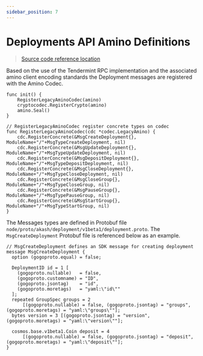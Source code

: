```yaml
---
sidebar_position: 7
---
```


# Deployments API Amino Definitions

> [Source code reference location](https://github.com/akash-network/node/blob/9c376e978213fba72e1023b829d780f1f4ce64e5/x/deployment/types/v1beta2/codec.go)

Based on the use of the Tendermint RPC implementation and the associated amino client encoding standards the Deployment messages are registered with the Amino Codec.

```
func init() {
	RegisterLegacyAminoCodec(amino)
	cryptocodec.RegisterCrypto(amino)
	amino.Seal()
}

// RegisterLegacyAminoCodec register concrete types on codec
func RegisterLegacyAminoCodec(cdc *codec.LegacyAmino) {
	cdc.RegisterConcrete(&MsgCreateDeployment{}, ModuleName+"/"+MsgTypeCreateDeployment, nil)
	cdc.RegisterConcrete(&MsgUpdateDeployment{}, ModuleName+"/"+MsgTypeUpdateDeployment, nil)
	cdc.RegisterConcrete(&MsgDepositDeployment{}, ModuleName+"/"+MsgTypeDepositDeployment, nil)
	cdc.RegisterConcrete(&MsgCloseDeployment{}, ModuleName+"/"+MsgTypeCloseDeployment, nil)
	cdc.RegisterConcrete(&MsgCloseGroup{}, ModuleName+"/"+MsgTypeCloseGroup, nil)
	cdc.RegisterConcrete(&MsgPauseGroup{}, ModuleName+"/"+MsgTypePauseGroup, nil)
	cdc.RegisterConcrete(&MsgStartGroup{}, ModuleName+"/"+MsgTypeStartGroup, nil)
}
```

The Messages types are defined in Protobuf file `node/proto/akash/deployment/v1beta1/deployment.proto`.  The `MsgCreateDeployment` Protobuf file is referenced below as an example.

```
// MsgCreateDeployment defines an SDK message for creating deployment
message MsgCreateDeployment {
  option (gogoproto.equal) = false;

  DeploymentID id = 1 [
    (gogoproto.nullable)   = false,
    (gogoproto.customname) = "ID",
    (gogoproto.jsontag)    = "id",
    (gogoproto.moretags)   = "yaml:\"id\""
  ];
  repeated GroupSpec groups = 2
      [(gogoproto.nullable) = false, (gogoproto.jsontag) = "groups", (gogoproto.moretags) = "yaml:\"groups\""];
  bytes version = 3 [(gogoproto.jsontag) = "version", (gogoproto.moretags) = "yaml:\"version\""];

  cosmos.base.v1beta1.Coin deposit = 4
      [(gogoproto.nullable) = false, (gogoproto.jsontag) = "deposit", (gogoproto.moretags) = "yaml:\"deposit\""];
}
```
